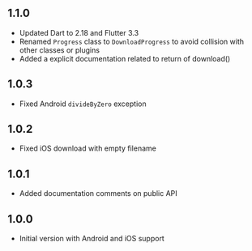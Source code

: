 ## 1.1.0

* Updated Dart to 2.18 and Flutter 3.3
* Renamed `Progress` class to `DownloadProgress` to avoid collision with other classes or plugins
* Added a explicit documentation related to return of download()

## 1.0.3

* Fixed Android `divideByZero` exception

## 1.0.2

* Fixed iOS download with empty filename

## 1.0.1

* Added documentation comments on public API

## 1.0.0

* Initial version with Android and iOS support
